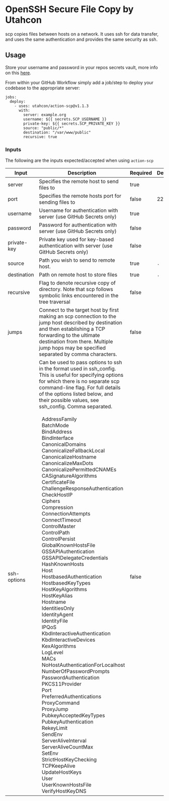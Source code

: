 # OpenSSH Secure File Copy by Utahcon

scp copies files between hosts on a network.  It uses ssh for data transfer, and uses the same authentication and provides the same security as ssh.

## Usage

Store your username and password in your repos secrets vault, more info on this [here](https://docs.github.com/en/free-pro-team@latest/actions/reference/encrypted-secrets).

From within your GitHub Workflow simply add a job/step to deploy your codebase to the appropriate server:

```
jobs:
  deploy:
    - uses: utahcon/action-scp@v1.1.3
      with:
        server: example.org
        username: ${{ secrets.SCP_USERNAME }}
        private-key: ${{ secrets.SCP_PRIVATE_KEY }}
        source: "public/*"
        destination: "/var/www/public"
        recursive: true
```

### Inputs

The following are the inputs expected/accepted when using `action-scp`

| Input | Description | Required | Default |
| --- | --- | --- | --- |
| server |  Specifies the remote host to send files to | true | |
| port | Specifies the remote hosts port for sending files to | false | 22 |
| username | Username for authentication with server (use GitHub Secrets only) | true | |
| password | Password for authentication with server (use GitHub Secrets only) | false | |
| private-key | Private key used for key-based authentication with server (use GitHub Secrets only) | false | |
| source | Path you wish to send to remote host. | true | `.` |
| destination | Path on remote host to store files | true | `.` |
| recursive | Flag to denote recursive copy of directory. Note that scp follows symbolic links encountered in the tree traversal | false | |
| jumps | Connect to the target host by first making an scp connection to the jump host described by destination and then establishing a TCP forwarding to the ultimate destination from there.  Multiple jump hops may be specified separated by comma characters. | false | |
| ssh-options | Can be used to pass options to ssh in the format used in ssh_config.  This is useful for specifying options for which there is no separate scp command-line flag.  For full details of the options listed below, and their possible values, see ssh_config. Comma separated. <br><br>&nbsp;&nbsp;AddressFamily<br>&nbsp;&nbsp;BatchMode<br>&nbsp;&nbsp;BindAddress<br>&nbsp;&nbsp;BindInterface<br>&nbsp;&nbsp;CanonicalDomains<br>&nbsp;&nbsp;CanonicalizeFallbackLocal<br>&nbsp;&nbsp;CanonicalizeHostname<br>&nbsp;&nbsp;CanonicalizeMaxDots<br>&nbsp;&nbsp;CanonicalizePermittedCNAMEs<br>&nbsp;&nbsp;CASignatureAlgorithms<br>&nbsp;&nbsp;CertificateFile<br>&nbsp;&nbsp;ChallengeResponseAuthentication<br>&nbsp;&nbsp;CheckHostIP<br>&nbsp;&nbsp;Ciphers<br>&nbsp;&nbsp;Compression<br>&nbsp;&nbsp;ConnectionAttempts<br>&nbsp;&nbsp;ConnectTimeout<br>&nbsp;&nbsp;ControlMaster<br>&nbsp;&nbsp;ControlPath<br>&nbsp;&nbsp;ControlPersist<br>&nbsp;&nbsp;GlobalKnownHostsFile<br>&nbsp;&nbsp;GSSAPIAuthentication<br>&nbsp;&nbsp;GSSAPIDelegateCredentials<br>&nbsp;&nbsp;HashKnownHosts<br>&nbsp;&nbsp;Host<br>&nbsp;&nbsp;HostbasedAuthentication<br>&nbsp;&nbsp;HostbasedKeyTypes<br>&nbsp;&nbsp;HostKeyAlgorithms<br>&nbsp;&nbsp;HostKeyAlias<br>&nbsp;&nbsp;Hostname<br>&nbsp;&nbsp;IdentitiesOnly<br>&nbsp;&nbsp;IdentityAgent<br>&nbsp;&nbsp;IdentityFile<br>&nbsp;&nbsp;IPQoS<br>&nbsp;&nbsp;KbdInteractiveAuthentication<br>&nbsp;&nbsp;KbdInteractiveDevices<br>&nbsp;&nbsp;KexAlgorithms<br>&nbsp;&nbsp;LogLevel<br>&nbsp;&nbsp;MACs<br>&nbsp;&nbsp;NoHostAuthenticationForLocalhost<br>&nbsp;&nbsp;NumberOfPasswordPrompts<br>&nbsp;&nbsp;PasswordAuthentication<br>&nbsp;&nbsp;PKCS11Provider<br>&nbsp;&nbsp;Port<br>&nbsp;&nbsp;PreferredAuthentications<br>&nbsp;&nbsp;ProxyCommand<br>&nbsp;&nbsp;ProxyJump<br>&nbsp;&nbsp;PubkeyAcceptedKeyTypes<br>&nbsp;&nbsp;PubkeyAuthentication<br>&nbsp;&nbsp;RekeyLimit<br>&nbsp;&nbsp;SendEnv<br>&nbsp;&nbsp;ServerAliveInterval<br>&nbsp;&nbsp;ServerAliveCountMax<br>&nbsp;&nbsp;SetEnv<br>&nbsp;&nbsp;StrictHostKeyChecking<br>&nbsp;&nbsp;TCPKeepAlive<br>&nbsp;&nbsp;UpdateHostKeys<br>&nbsp;&nbsp;User<br>&nbsp;&nbsp;UserKnownHostsFile<br>&nbsp;&nbsp;VerifyHostKeyDNS| false | |

